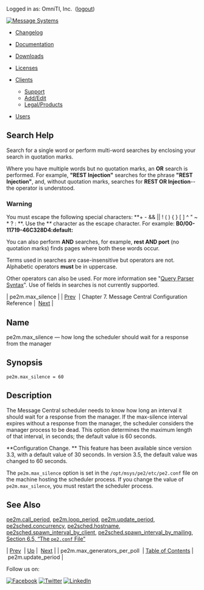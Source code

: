Logged in as: OmniTI, Inc.  ([logout](https://support.messagesystems.com/logout.php))

[![Message Systems](https://support.messagesystems.com/images/ms-white205.png)](https://support.messagesystems.com/start.php) 

*   [Changelog](https://support.messagesystems.com/start.php?show=changelog)
*   [Documentation](https://support.messagesystems.com/docs/)
*   [Downloads](https://support.messagesystems.com/start.php)

*   [Licenses](https://support.messagesystems.com/license_summary.php)
*   <a href="">Clients</a>
    *   [Support](https://support.messagesystems.com/cs.php)
    *   [Add/Edit](https://support.messagesystems.com/edit_client.php)
    *   [Legal/Products](https://support.messagesystems.com/edit_products.php)
*   [Users](https://support.messagesystems.com/edit_customer.php)

## Search Help

Search for a single word or perform multi-word searches by enclosing your search in quotation marks.

Where you have multiple words but no quotation marks, an **OR** search is performed. For example, **"REST Injection"** searches for the phrase **"REST Injection"**, and, without quotation marks, searches for **REST OR Injection**--the operator is understood.

### Warning

You must escape the following special characters: **+ - && || ! ( ) { } [ ] ^ " ~ * ? : \**. Use the **\** character as the escape character. For example: **B0/00-11719-46C328D4\:default\:**

You can also perform **AND** searches, for example, **rest AND port** (no quotation marks) finds pages where both these words occur.

Terms used in searches are case-insensitive but operators are not. Alphabetic operators **must** be in uppercase.

Other operators can also be used. For more information see "[Query Parser Syntax](https://lucene.apache.org/core/old_versioned_docs/versions/3_0_0/queryparsersyntax.html)". Use of fields in searches is not currently supported.

| pe2m.max_silence |
| [Prev](conf.pe2m.max_generators_per_poll.php)  | Chapter 7. Message Central Configuration Reference |  [Next](conf.pe2m.update_period.php) |

<a name="conf.pe2m.max_silence"></a>
## Name

pe2m.max_silence — how long the scheduler should wait for a response from the manager

## Synopsis

`pe2m.max_silence = 60`

<a name="idp2054432"></a>
## Description

The Message Central scheduler needs to know how long an interval it should wait for a response from the manager. If the max-silence interval expires without a response from the manager, the scheduler considers the manager process to be dead. This option determines the maximum length of that interval, in seconds; the default value is 60 seconds.

**Configuration Change. ** This feature has been available since version 3.3, with a default value of 30 seconds. In version 3.5, the default value was changed to 60 seconds.

The `pe2m.max_silence` option is set in the `/opt/msys/pe2/etc/pe2.conf` file on the machine hosting the scheduler process. If you change the value of `pe2m.max_silence`, you must restart the scheduler process.

<a name="idp2060800"></a>
## See Also

[pe2m.call_period](conf.pe2m.call_period.php "pe2m.call_period"), [pe2m.loop_period](conf.pe2m.loop_period.php "pe2m.loop_period"), [pe2m.update_period](conf.pe2m.update_period.php "pe2m.update_period"), [pe2sched.concurrency](conf.mcsched.concurrency.php "pe2sched.concurrency"), [pe2sched.hostname](conf.mcsched.hostname.php "pe2sched.hostname"), [pe2sched.spawn_interval_by_client](conf.pe2sched.spawn_interval_by_client.php "pe2sched.spawn_interval_by_client"), [pe2sched.spawn_interval_by_mailing](conf.pe2sched.spawn_interval_by_mailing.php "pe2sched.spawn_interval_by_mailing"), [Section 6.5, “The `pe2.conf` File”](mc.conf.pe2.conf.php "6.5. The pe2.conf File")

| [Prev](conf.pe2m.max_generators_per_poll.php)  | [Up](mc.conf.php) |  [Next](conf.pe2m.update_period.php) |
| pe2m.max_generators_per_poll  | [Table of Contents](index.php) |  pe2m.update_period |

Follow us on:

[![Facebook](https://support.messagesystems.com/images/icon-facebook.png)](http://www.facebook.com/messagesystems) [![Twitter](https://support.messagesystems.com/images/icon-twitter.png)](http://twitter.com/#!/MessageSystems) [![LinkedIn](https://support.messagesystems.com/images/icon-linkedin.png)](http://www.linkedin.com/company/message-systems)